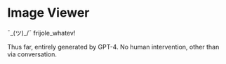 # Image Viewer

¯\_(ツ)_/¯ frijole_whatev!

Thus far, entirely generated by GPT-4. No human intervention, other than via 
conversation.

